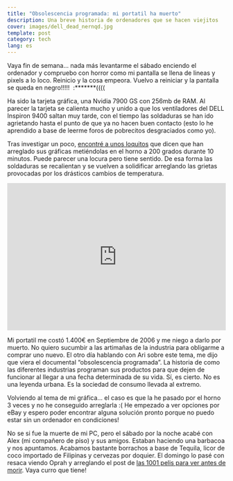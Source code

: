 ```yaml
---
title: "Obsolescencia programada: mi portatil ha muerto"
description: Una breve historia de ordenadores que se hacen viejitos
cover: images/dell_dead_nernqd.jpg
template: post
category: tech
lang: es
---
```


Vaya fin de semana… nada más levantarme el sábado enciendo el ordenador y compruebo con horror como mi pantalla se llena de lineas y pixels a lo loco. Reinicio y la cosa empeora. Vuelvo a reiniciar y la pantalla se queda en negro!!!!!  :*******((((</span>

Ha sido la tarjeta gráfica, una Nvidia 7900 GS con 256mb de RAM. Al parecer la tarjeta se calienta mucho y unido a que los ventiladores del DELL Inspiron 9400 saltan muy tarde, con el tiempo las soldaduras se han ido agrietando hasta el punto de que ya no hacen buen contacto (esto lo he aprendido a base de leerme foros de pobrecitos desgraciados como yo).

Tras investigar un poco, [encontré a unos loquitos](http://stuff.thatblogs.com/content/shake-n-bake-fixing-dead-nvidia-7900gs-dell-9400-e1705) que dicen que han arreglado sus gráficas metiéndolas en el horno a 200 grados durante 10 minutos. Puede parecer una locura pero tiene sentido. De esa forma las soldaduras se recalientan y se vuelven a solidificar arreglando las grietas provocadas por los drásticos cambios de temperatura.

<iframe allowfullscreen="" frameborder="0" height="340" src="https://www.youtube.com/embed/vpzpNI7EBa0?feature=oembed" width="100%"></iframe>

Mi portatil me costó 1.400€ en Septiembre de 2006 y me niego a darlo por muerto. No quiero sucumbir a las artimañas de la industria para obligarme a comprar uno nuevo. El otro día hablando con Ari sobre este tema, me dijo que viera el documental “obsolescencia programada”. La historia de como las diferentes industrias programan sus productos para que dejen de funcionar al llegar a una fecha determinada de su vida. Sí, es cierto. No es una leyenda urbana. Es la sociedad de consumo llevada al extremo.

Volviendo al tema de mi gráfica… el caso es que la he pasado por el horno 3 veces y no he conseguido arreglarla :( He empezado a ver opciones por eBay y espero poder encontrar alguna solución pronto porque no puedo estar sin un ordenador en condiciones!

No se si fue la muerte de mi PC, pero el sábado por la noche acabé con Alex (mi compañero de piso) y sus amigos. Estaban haciendo una barbacoa y nos apuntamos. Acabamos bastante borrachos a base de Tequila, licor de coco importado de Filipinas y cervezas por doquier. El domingo lo pasé con resaca viendo Oprah y arreglando el post de [las 1001 pelis para ver antes de morir](/1001-pelis-para-ver-antes-de-morir/). Vaya curro que tiene!
